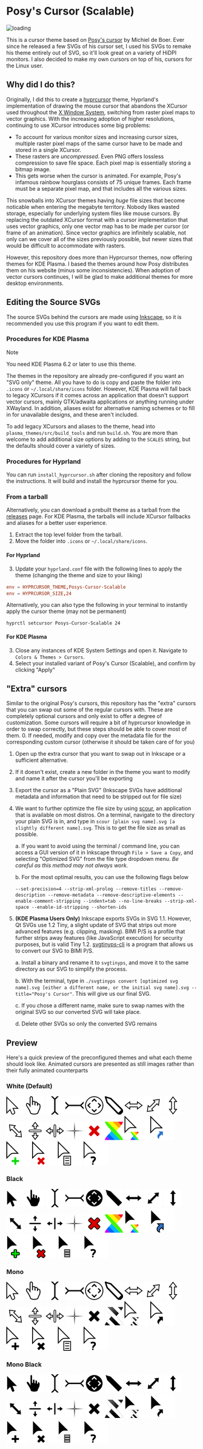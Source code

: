 # Posy's Cursor (Scalable)
![loading](https://github.com/user-attachments/assets/fa08756c-c0e3-4f39-ab1d-08fad391eca8)

This is a cursor theme based on [Posy's cursor](https://www.michieldb.nl/other/cursors/) by Michiel de Boer. Ever since he released a few SVGs of his cursor set, I used his SVGs to remake his theme entirely out of SVG, so it'll look great on a variety of HiDPI monitors. I also decided to make my own cursors on top of his, cursors for the Linux user.

## Why did I do this?

Originally, I did this to create a [hyprcursor](https://wiki.hyprland.org/Hypr-Ecosystem/hyprcursor/) theme, Hyprland's implementation of drawing the mouse cursor that abandons the XCursor used throughout the [X Window System](https://en.wikipedia.org/wiki/X_Window_System), switching from raster pixel maps to vector graphics. With the increasing adoption of higher resolutions, continuing to use XCursor introduces some big problems:

* To account for various monitor sizes and increasing cursor sizes, multiple raster pixel maps of the same cursor have to be made and stored in a single XCursor.
* These rasters are *uncompressed*. Even PNG offers lossless compression to save file space. Each pixel map is essentially storing a bitmap image.
* This gets worse when the cursor is animated. For example, Posy's infamous rainbow hourglass consists of 75 unique frames. Each frame must be a separate pixel map, and that includes all the various sizes.

This snowballs into XCursor themes having *huge* file sizes that become noticable when entering the megabyte territory. Nobody likes wasted storage, especially for underlying system files like mouse cursors. By replacing the outdated XCursor format with a cursor implementation that uses vector graphics, only one vector map has to be made per cursor (or frame of an animation). Since vector graphics are infinitely scalable, not only can we cover all of the sizes previously possible, but newer sizes that would be difficult to accommodate with rasters.

However, this repository does more than Hyprcursor themes, now offering themes for KDE Plasma. I based the themes around how Posy distributes them on his website (minus some inconsistencies). When adoption of vector cursors continues, I will be glad to make additional themes for more desktop environments.

## Editing the Source SVGs

The source SVGs behind the cursors are made using [Inkscape](https://inkscape.org/), so it is recommended you use this program if you want to edit them.

### Procedures for KDE Plasma
> [!NOTE]
> You need KDE Plasma 6.2 or later to use this theme.

The themes in the repository are already pre-configured if you want an "SVG only" theme. All you have to do is copy and paste the folder into `.icons` or `~/.local/share/icons` folder. However, KDE Plasma will fall back to legacy XCursors if it comes across an application that doesn't support vector cursors, mainly GTK/adwaita applications or anything running under XWayland. In addition, aliases exist for alternative naming schemes or to fill in for unavailable designs, and these aren't included.

To add legacy XCursors and aliases to the theme, head into `plasma_themes/src/build_tools` and run `build.sh`. You are more than welcome to add additional size options by adding to the `SCALES` string, but the defaults should cover a variety of sizes. 

### Procedures for Hyprland
You can run `install_hyprcursor.sh` after cloning the repository and follow the instructions. It will build and install the hyprcursor theme for you. 

### From a tarball
Alternatively, you can download a prebuilt theme as a tarball from the [releases](https://github.com/Morxemplum/posys-cursor-scalable/releases) page. For KDE Plasma, the tarballs will include XCursor fallbacks and aliases for a better user experience.

1. Extract the top level folder from the tarball.
2. Move the folder into `.icons` or `~/.local/share/icons`.
#### For Hyprland
3. Update your `hyprland.conf` file with the following lines to apply the theme (changing the theme and size to your liking)
```conf
env = HYPRCURSOR_THEME,Posys-Cursor-Scalable
env = HYPRCURSOR_SIZE,24
```
Alternatively, you can also type the following in your terminal to instantly apply the cursor theme (may not be permanent)
```
hyprctl setcursor Posys-Cursor-Scalable 24
```
#### For KDE Plasma
3. Close any instances of KDE System Settings and open it. Navigate to `Colors & Themes > Cursors`.
4. Select your installed variant of Posy's Cursor (Scalable), and confirm by clicking "Apply"

## "Extra" cursors
Similar to the original Posy's cursors, this repository has the "extra" cursors that you can swap out some of the regular cursors with. These are completely optional cursors and only exist to offer a degree of customization. Some cursors will require a bit of hyprcursor knowledge in order to swap correctly, but these steps should be able to cover most of them.
0. If needed, modify and copy over the metadata file for the corresponding custom cursor (otherwise it should be taken care of for you)
1. Open up the extra cursor that you want to swap out in Inkscape or a sufficient alternative.
2. If it doesn't exist, create a new folder in the theme you want to modify and name it after the cursor you'll be exporting
3. Export the cursor as a "Plain SVG" (Inkscape SVGs have additional metadata and information that need to be stripped out for file size)
4. We want to further optimize the file size by using [scour](https://github.com/scour-project/scour), an application that is available on most distros. On a terminal, navigate to the directory your plain SVG is in, and type in `scour [plain svg name].svg [a slightly different name].svg`. This is to get the file size as small as possible.

    a. If you want to avoid using the terminal / command line, you can access a GUI version of it in Inkscape through `File > Save a Copy`, and selecting "Optimized SVG" from the file type dropdown menu. *Be careful as this method may not always work.*

    b. For the most optimal results, you can use the following flags below
    ```
    --set-precision=4 --strip-xml-prolog --remove-titles --remove-description --remove-metadata --remove-descriptive-elements --enable-comment-stripping --indent=tab --no-line-breaks --strip-xml-space --enable-id-stripping --shorten-ids
    ```
5. **(KDE Plasma Users Only)** Inkscape exports SVGs in SVG 1.1. However, Qt SVGs use 1.2 Tiny, a slight update of SVG that strips out more advanced features (e.g. clipping, masking). BIMI P/S is a profile that further strips away features (like JavaScript execution) for security purposes, but is valid Tiny 1.2. [svgtinyps-cli](https://github.com/SRWieZ/svgtinyps-cli/releases/tag/v1.4.0) is a program that allows us to convert our SVG to BIMI P/S.

    a. Install a binary and rename it to ``svgtinyps``, and move it to the same directory as our SVG to simplify the process. 
    
    b. With the terminal, type in `./svgtinyps convert [optimized svg name].svg [either a different name, or the initial svg name].svg --title="Posy's Cursor"`. This will give us our final SVG.

    c. If you chose a different name, make sure to swap names with the original SVG so our converted SVG will take place.

    d. Delete other SVGs so only the converted SVG remains

## Preview
Here's a quick preview of the preconfigured themes and what each theme should look like. Animated cursors are presented as still images rather than their fully animated counterparts

### White (Default)
![default](https://github.com/Morxemplum/posys-cursor-scalable/blob/main/plasma_themes/posys_cursor_scalable/cursors_scalable/default/default.svg) ![pointer](https://github.com/Morxemplum/posys-cursor-scalable/blob/main/plasma_themes/posys_cursor_scalable/cursors_scalable/pointer/pointer.svg) ![text](https://github.com/Morxemplum/posys-cursor-scalable/blob/main/plasma_themes/posys_cursor_scalable/cursors_scalable/text/text.svg) ![vertical-text](https://github.com/Morxemplum/posys-cursor-scalable/blob/main/plasma_themes/posys_cursor_scalable/cursors_scalable/vertical-text/vertical-text.svg) ![all-scroll](https://github.com/Morxemplum/posys-cursor-scalable/blob/main/plasma_themes/posys_cursor_scalable/cursors_scalable/all-scroll/all-scroll.svg) ![pen](https://github.com/Morxemplum/posys-cursor-scalable/blob/main/plasma_themes/posys_cursor_scalable/cursors_scalable/pen/pen.svg) ![ew-resize](https://github.com/Morxemplum/posys-cursor-scalable/blob/main/plasma_themes/posys_cursor_scalable/cursors_scalable/ew-resize/ew-resize.svg) ![nesw-resize](https://github.com/Morxemplum/posys-cursor-scalable/blob/main/plasma_themes/posys_cursor_scalable/cursors_scalable/nesw-resize/nesw-resize.svg) ![ns-resize](https://github.com/Morxemplum/posys-cursor-scalable/blob/main/plasma_themes/posys_cursor_scalable/cursors_scalable/ns-resize/ns-resize.svg) ![nwse-resize](https://github.com/Morxemplum/posys-cursor-scalable/blob/main/plasma_themes/posys_cursor_scalable/cursors_scalable/nwse-resize/nwse-resize.svg) ![row-resize](https://github.com/Morxemplum/posys-cursor-scalable/blob/main/plasma_themes/posys_cursor_scalable/cursors_scalable/row-resize/row-resize.svg) ![col-resize](https://github.com/Morxemplum/posys-cursor-scalable/blob/main/plasma_themes/posys_cursor_scalable/cursors_scalable/col-resize/col-resize.svg) ![crosshair](https://github.com/Morxemplum/posys-cursor-scalable/blob/main/plasma_themes/posys_cursor_scalable/cursors_scalable/crosshair/crosshair.svg) ![not-allowed](https://github.com/Morxemplum/posys-cursor-scalable/blob/main/plasma_themes/posys_cursor_scalable/cursors_scalable/not-allowed/not-allowed.svg) ![wait](https://github.com/Morxemplum/posys-cursor-scalable/blob/main/plasma_themes/posys_cursor_scalable/cursors_scalable/wait/wait.svg) ![progress](https://github.com/Morxemplum/posys-cursor-scalable/blob/main/plasma_themes/posys_cursor_scalable/cursors_scalable/progress/progress.svg) ![alias](https://github.com/Morxemplum/posys-cursor-scalable/blob/main/plasma_themes/posys_cursor_scalable/cursors_scalable/alias/alias.svg) ![copy](https://github.com/Morxemplum/posys-cursor-scalable/blob/main/plasma_themes/posys_cursor_scalable/cursors_scalable/copy/copy.svg) ![no-drop](https://github.com/Morxemplum/posys-cursor-scalable/blob/main/plasma_themes/posys_cursor_scalable/cursors_scalable/no-drop/no-drop.svg) ![context-menu](https://github.com/Morxemplum/posys-cursor-scalable/blob/main/plasma_themes/posys_cursor_scalable/cursors_scalable/context-menu/context-menu.svg) ![help](https://github.com/Morxemplum/posys-cursor-scalable/blob/main/plasma_themes/posys_cursor_scalable/cursors_scalable/help/help.svg)

### Black
![default](https://github.com/Morxemplum/posys-cursor-scalable/blob/main/plasma_themes/posys_cursor_scalable_black/cursors_scalable/default/default.svg) ![pointer](https://github.com/Morxemplum/posys-cursor-scalable/blob/main/plasma_themes/posys_cursor_scalable_black/cursors_scalable/pointer/pointer.svg) ![text](https://github.com/Morxemplum/posys-cursor-scalable/blob/main/plasma_themes/posys_cursor_scalable_black/cursors_scalable/text/text.svg) ![vertical-text](https://github.com/Morxemplum/posys-cursor-scalable/blob/main/plasma_themes/posys_cursor_scalable_black/cursors_scalable/vertical-text/vertical-text.svg) ![all-scroll](https://github.com/Morxemplum/posys-cursor-scalable/blob/main/plasma_themes/posys_cursor_scalable_black/cursors_scalable/all-scroll/all-scroll.svg) ![pen](https://github.com/Morxemplum/posys-cursor-scalable/blob/main/plasma_themes/posys_cursor_scalable_black/cursors_scalable/pen/pen.svg) ![ew-resize](https://github.com/Morxemplum/posys-cursor-scalable/blob/main/plasma_themes/posys_cursor_scalable_black/cursors_scalable/ew-resize/ew-resize.svg) ![nesw-resize](https://github.com/Morxemplum/posys-cursor-scalable/blob/main/plasma_themes/posys_cursor_scalable_black/cursors_scalable/nesw-resize/nesw-resize.svg) ![ns-resize](https://github.com/Morxemplum/posys-cursor-scalable/blob/main/plasma_themes/posys_cursor_scalable_black/cursors_scalable/ns-resize/ns-resize.svg) ![nwse-resize](https://github.com/Morxemplum/posys-cursor-scalable/blob/main/plasma_themes/posys_cursor_scalable_black/cursors_scalable/nwse-resize/nwse-resize.svg) ![row-resize](https://github.com/Morxemplum/posys-cursor-scalable/blob/main/plasma_themes/posys_cursor_scalable_black/cursors_scalable/row-resize/row-resize.svg) ![col-resize](https://github.com/Morxemplum/posys-cursor-scalable/blob/main/plasma_themes/posys_cursor_scalable_black/cursors_scalable/col-resize/col-resize.svg) ![crosshair](https://github.com/Morxemplum/posys-cursor-scalable/blob/main/plasma_themes/posys_cursor_scalable_black/cursors_scalable/crosshair/crosshair.svg) ![not-allowed](https://github.com/Morxemplum/posys-cursor-scalable/blob/main/plasma_themes/posys_cursor_scalable_black/cursors_scalable/not-allowed/not-allowed.svg) ![wait](https://github.com/Morxemplum/posys-cursor-scalable/blob/main/plasma_themes/posys_cursor_scalable_black/cursors_scalable/wait/wait.svg) ![progress](https://github.com/Morxemplum/posys-cursor-scalable/blob/main/plasma_themes/posys_cursor_scalable_black/cursors_scalable/progress/progress.svg) ![alias](https://github.com/Morxemplum/posys-cursor-scalable/blob/main/plasma_themes/posys_cursor_scalable_black/cursors_scalable/alias/alias.svg) ![copy](https://github.com/Morxemplum/posys-cursor-scalable/blob/main/plasma_themes/posys_cursor_scalable_black/cursors_scalable/copy/copy.svg) ![no-drop](https://github.com/Morxemplum/posys-cursor-scalable/blob/main/plasma_themes/posys_cursor_scalable_black/cursors_scalable/no-drop/no-drop.svg) ![context-menu](https://github.com/Morxemplum/posys-cursor-scalable/blob/main/plasma_themes/posys_cursor_scalable_black/cursors_scalable/context-menu/context-menu.svg) ![help](https://github.com/Morxemplum/posys-cursor-scalable/blob/main/plasma_themes/posys_cursor_scalable_black/cursors_scalable/help/help.svg)

### Mono
![default](https://github.com/Morxemplum/posys-cursor-scalable/blob/main/plasma_themes/posys_cursor_scalable_mono/cursors_scalable/default/default.svg) ![pointer](https://github.com/Morxemplum/posys-cursor-scalable/blob/main/plasma_themes/posys_cursor_scalable_mono/cursors_scalable/pointer/pointer.svg) ![text](https://github.com/Morxemplum/posys-cursor-scalable/blob/main/plasma_themes/posys_cursor_scalable_mono/cursors_scalable/text/text.svg) ![vertical-text](https://github.com/Morxemplum/posys-cursor-scalable/blob/main/plasma_themes/posys_cursor_scalable_mono/cursors_scalable/vertical-text/vertical-text.svg) ![all-scroll](https://github.com/Morxemplum/posys-cursor-scalable/blob/main/plasma_themes/posys_cursor_scalable_mono/cursors_scalable/all-scroll/all-scroll.svg) ![pen](https://github.com/Morxemplum/posys-cursor-scalable/blob/main/plasma_themes/posys_cursor_scalable_mono/cursors_scalable/pen/pen.svg) ![ew-resize](https://github.com/Morxemplum/posys-cursor-scalable/blob/main/plasma_themes/posys_cursor_scalable_mono/cursors_scalable/ew-resize/ew-resize.svg) ![nesw-resize](https://github.com/Morxemplum/posys-cursor-scalable/blob/main/plasma_themes/posys_cursor_scalable_mono/cursors_scalable/nesw-resize/nesw-resize.svg) ![ns-resize](https://github.com/Morxemplum/posys-cursor-scalable/blob/main/plasma_themes/posys_cursor_scalable_mono/cursors_scalable/ns-resize/ns-resize.svg) ![nwse-resize](https://github.com/Morxemplum/posys-cursor-scalable/blob/main/plasma_themes/posys_cursor_scalable_mono/cursors_scalable/nwse-resize/nwse-resize.svg) ![row-resize](https://github.com/Morxemplum/posys-cursor-scalable/blob/main/plasma_themes/posys_cursor_scalable_mono/cursors_scalable/row-resize/row-resize.svg) ![col-resize](https://github.com/Morxemplum/posys-cursor-scalable/blob/main/plasma_themes/posys_cursor_scalable_mono/cursors_scalable/col-resize/col-resize.svg) ![crosshair](https://github.com/Morxemplum/posys-cursor-scalable/blob/main/plasma_themes/posys_cursor_scalable_mono/cursors_scalable/crosshair/crosshair.svg) ![not-allowed](https://github.com/Morxemplum/posys-cursor-scalable/blob/main/plasma_themes/posys_cursor_scalable_mono/cursors_scalable/not-allowed/not-allowed.svg) ![wait](https://github.com/Morxemplum/posys-cursor-scalable/blob/main/plasma_themes/posys_cursor_scalable_mono/cursors_scalable/wait/wait.svg) ![progress](https://github.com/Morxemplum/posys-cursor-scalable/blob/main/plasma_themes/posys_cursor_scalable_mono/cursors_scalable/progress/progress.svg) ![alias](https://github.com/Morxemplum/posys-cursor-scalable/blob/main/plasma_themes/posys_cursor_scalable_mono/cursors_scalable/alias/alias.svg) ![copy](https://github.com/Morxemplum/posys-cursor-scalable/blob/main/plasma_themes/posys_cursor_scalable_mono/cursors_scalable/copy/copy.svg) ![no-drop](https://github.com/Morxemplum/posys-cursor-scalable/blob/main/plasma_themes/posys_cursor_scalable_mono/cursors_scalable/no-drop/no-drop.svg) ![context-menu](https://github.com/Morxemplum/posys-cursor-scalable/blob/main/plasma_themes/posys_cursor_scalable_mono/cursors_scalable/context-menu/context-menu.svg) ![help](https://github.com/Morxemplum/posys-cursor-scalable/blob/main/plasma_themes/posys_cursor_scalable_mono/cursors_scalable/help/help.svg)

### Mono Black
![default](https://github.com/Morxemplum/posys-cursor-scalable/blob/main/plasma_themes/posys_cursor_scalable_mono_black/cursors_scalable/default/default.svg) ![pointer](https://github.com/Morxemplum/posys-cursor-scalable/blob/main/plasma_themes/posys_cursor_scalable_mono_black/cursors_scalable/pointer/pointer.svg) ![text](https://github.com/Morxemplum/posys-cursor-scalable/blob/main/plasma_themes/posys_cursor_scalable_mono_black/cursors_scalable/text/text.svg) ![vertical-text](https://github.com/Morxemplum/posys-cursor-scalable/blob/main/plasma_themes/posys_cursor_scalable_mono_black/cursors_scalable/vertical-text/vertical-text.svg) ![all-scroll](https://github.com/Morxemplum/posys-cursor-scalable/blob/main/plasma_themes/posys_cursor_scalable_mono_black/cursors_scalable/all-scroll/all-scroll.svg) ![pen](https://github.com/Morxemplum/posys-cursor-scalable/blob/main/plasma_themes/posys_cursor_scalable_mono_black/cursors_scalable/pen/pen.svg) ![ew-resize](https://github.com/Morxemplum/posys-cursor-scalable/blob/main/plasma_themes/posys_cursor_scalable_mono_black/cursors_scalable/ew-resize/ew-resize.svg) ![nesw-resize](https://github.com/Morxemplum/posys-cursor-scalable/blob/main/plasma_themes/posys_cursor_scalable_mono_black/cursors_scalable/nesw-resize/nesw-resize.svg) ![ns-resize](https://github.com/Morxemplum/posys-cursor-scalable/blob/main/plasma_themes/posys_cursor_scalable_mono_black/cursors_scalable/ns-resize/ns-resize.svg) ![nwse-resize](https://github.com/Morxemplum/posys-cursor-scalable/blob/main/plasma_themes/posys_cursor_scalable_mono_black/cursors_scalable/nwse-resize/nwse-resize.svg) ![row-resize](https://github.com/Morxemplum/posys-cursor-scalable/blob/main/plasma_themes/posys_cursor_scalable_mono_black/cursors_scalable/row-resize/row-resize.svg) ![col-resize](https://github.com/Morxemplum/posys-cursor-scalable/blob/main/plasma_themes/posys_cursor_scalable_mono_black/cursors_scalable/col-resize/col-resize.svg) ![crosshair](https://github.com/Morxemplum/posys-cursor-scalable/blob/main/plasma_themes/posys_cursor_scalable_mono_black/cursors_scalable/crosshair/crosshair.svg) ![not-allowed](https://github.com/Morxemplum/posys-cursor-scalable/blob/main/plasma_themes/posys_cursor_scalable_mono_black/cursors_scalable/not-allowed/not-allowed.svg) ![wait](https://github.com/Morxemplum/posys-cursor-scalable/blob/main/plasma_themes/posys_cursor_scalable_mono_black/cursors_scalable/wait/wait.svg) ![progress](https://github.com/Morxemplum/posys-cursor-scalable/blob/main/plasma_themes/posys_cursor_scalable_mono_black/cursors_scalable/progress/progress.svg) ![alias](https://github.com/Morxemplum/posys-cursor-scalable/blob/main/plasma_themes/posys_cursor_scalable_mono_black/cursors_scalable/alias/alias.svg) ![copy](https://github.com/Morxemplum/posys-cursor-scalable/blob/main/plasma_themes/posys_cursor_scalable_mono_black/cursors_scalable/copy/copy.svg) ![no-drop](https://github.com/Morxemplum/posys-cursor-scalable/blob/main/plasma_themes/posys_cursor_scalable_mono_black/cursors_scalable/no-drop/no-drop.svg) ![context-menu](https://github.com/Morxemplum/posys-cursor-scalable/blob/main/plasma_themes/posys_cursor_scalable_mono_black/cursors_scalable/context-menu/context-menu.svg) ![help](https://github.com/Morxemplum/posys-cursor-scalable/blob/main/plasma_themes/posys_cursor_scalable_mono_black/cursors_scalable/help/help.svg)
